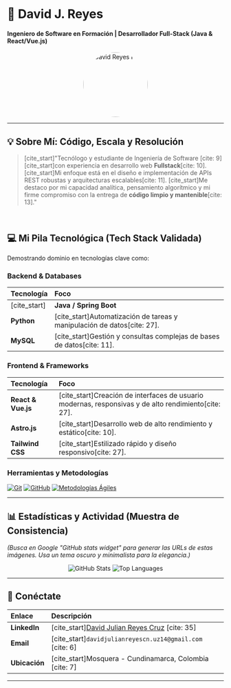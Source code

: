 # 🚀 David J. Reyes

#### Ingeniero de Software en Formación | Desarrollador Full-Stack (Java & React/Vue.js)

<p align="center">
  <img src=""C:\Users\david\Downloads\foto perfil.jpg"" alt="David Reyes Foto" width="150" style="border-radius: 50%;">
</p>

---

## 💡 Sobre Mí: Código, Escala y Resolución

> [cite_start]"Tecnólogo y estudiante de Ingeniería de Software [cite: 9] [cite_start]con experiencia en desarrollo web **Fullstack**[cite: 10]. [cite_start]Mi enfoque está en el diseño e implementación de APIs REST robustas y arquitecturas escalables[cite: 11]. [cite_start]Me destaco por mi capacidad analítica, pensamiento algorítmico y mi firme compromiso con la entrega de **código limpio y mantenible**[cite: 13]."
<br>

## 💻 Mi Pila Tecnológica (Tech Stack Validada)

Demostrando dominio en tecnologías clave como:

### Backend & Databases
| Tecnología | Foco |
| :--- | :--- |
[cite_start]| **Java / Spring Boot** | Lógica de negocio robusta [cite: 27] [cite_start]y POO[cite: 22]. |
| **Python** | [cite_start]Automatización de tareas y manipulación de datos[cite: 27]. |
| **MySQL** | [cite_start]Gestión y consultas complejas de bases de datos[cite: 11]. |

### Frontend & Frameworks
| Tecnología | Foco |
| :--- | :--- |
| **React & Vue.js** | [cite_start]Creación de interfaces de usuario modernas, responsivas y de alto rendimiento[cite: 27]. |
| **Astro.js** | [cite_start]Desarrollo web de alto rendimiento y estático[cite: 10]. |
| **Tailwind CSS** | [cite_start]Estilizado rápido y diseño responsivo[cite: 27]. |

### Herramientas y Metodologías
[![Git](https://img.shields.io/badge/Git-E34F26?style=flat&logo=git&logoColor=white)](https://git-scm.com/)
[![GitHub](https://img.shields.io/badge/GitHub-100000?style=flat&logo=github&logoColor=white)](https://github.com/reyes20-dev)
[![Metodologías Ágiles](https://img.shields.io/badge/Metodologías-Ágiles-blue?style=flat)](https://www.atlassian.com/agile)
<br>

---

## 📊 Estadísticas y Actividad (Muestra de Consistencia)

*(Busca en Google "GitHub stats widget" para generar las URLs de estas imágenes. Usa un tema oscuro y minimalista para la elegancia.)*

<p align="center">
  <img src="URL_DEL_WIDGET_DE_ESTADÍSTICAS_1" alt="GitHub Stats">
  <img src="URL_DEL_WIDGET_DE_LENGUAJES" alt="Top Languages">
</p>

---

## 🔗 Conéctate

| Enlace | Descripción |
| :--- | :--- |
| **LinkedIn** | [cite_start][David Julian Reyes Cruz](https://www.linkedin.com/in/david-julian-reyes-cruz-5b87a9352) [cite: 35] |
| **Email** | [cite_start]`davidjulianreyescn.uz14@gmail.com` [cite: 6] |
| **Ubicación** | [cite_start]Mosquera - Cundinamarca, Colombia [cite: 7] |

---
